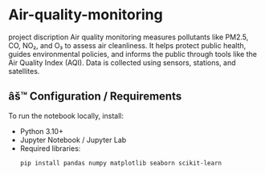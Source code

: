 # Air-quality-monitoring
project discription 
Air quality monitoring measures pollutants like PM2.5, CO, NO₂, and O₃ to assess air cleanliness. It helps protect public health, guides environmental policies, and informs the public through tools like the Air Quality Index (AQI). Data is collected using sensors, stations, and satellites.
## âš™ Configuration / Requirements
To run the notebook locally, install:
- Python 3.10+
- Jupyter Notebook / Jupyter Lab
- Required libraries:
  ```bash
  pip install pandas numpy matplotlib seaborn scikit-learn

